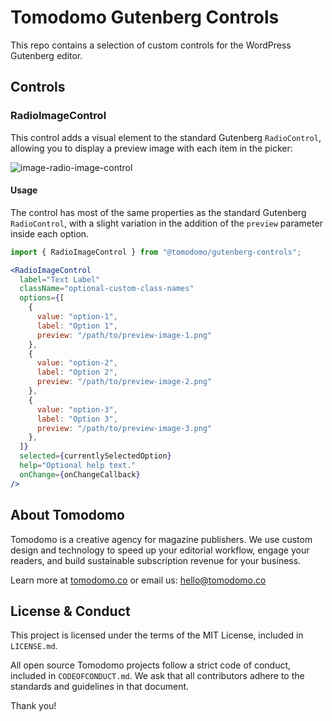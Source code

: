 # Tomodomo Gutenberg Controls

This repo contains a selection of custom controls for the WordPress Gutenberg editor.

## Controls

### RadioImageControl

This control adds a visual element to the standard Gutenberg `RadioControl`, allowing you to display a preview image with each item in the picker:

![image-radio-image-control](https://user-images.githubusercontent.com/1231306/43051364-dfdad69c-8de6-11e8-8da2-cecf6c4532ac.png)

#### Usage

The control has most of the same properties as the standard Gutenberg `RadioControl`, with a slight variation in the addition of the `preview` parameter inside each option.

```jsx
import { RadioImageControl } from "@tomodomo/gutenberg-controls";

<RadioImageControl
  label="Text Label"
  className="optional-custom-class-names"
  options={[
    {
      value: "option-1",
      label: "Option 1",
      preview: "/path/to/preview-image-1.png"
    },
    {
      value: "option-2",
      label: "Option 2",
      preview: "/path/to/preview-image-2.png"
    },
    {
      value: "option-3",
      label: "Option 3",
      preview: "/path/to/preview-image-3.png"
    },
  ]}
  selected={currentlySelectedOption}
  help="Optional help text."
  onChange={onChangeCallback}
/>
```

## About Tomodomo

Tomodomo is a creative agency for magazine publishers. We use custom design and technology to speed up your editorial workflow, engage your readers, and build sustainable subscription revenue for your business.

Learn more at [tomodomo.co](https://tomodomo.co) or email us: [hello@tomodomo.co](mailto:hello@tomodomo.co)

## License & Conduct

This project is licensed under the terms of the MIT License, included in `LICENSE.md`.

All open source Tomodomo projects follow a strict code of conduct, included in `CODEOFCONDUCT.md`. We ask that all contributors adhere to the standards and guidelines in that document.

Thank you!
